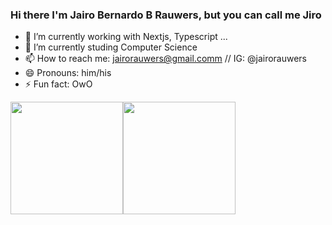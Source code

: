 ### Hi there I'm Jairo Bernardo B Rauwers, but you can call me Jiro

- 🔭 I’m currently working with Nextjs, Typescript ...
- 🌱 I’m currently studing Computer Science
- 📫 How to reach me: jairorauwers@gmail.comm // IG: @jairorauwers
- 😄 Pronouns: him/his
- ⚡ Fun fact: OwO

<div align="center" style="display:flex;
  flex-wrap: wrap;">
  <a href="https://github.com/jirorauwers/">
    <img align="center" height="180em" src="https://github-readme-stats.vercel.app/api?username=JiroRauwers&show_icons=true&bg_color=30,e96443,904e95&title_color=fff&text_color=fff&include_all_commits=true&count_private=true"/>
  </a>
  <a href="https://github.com/jirorauwers/">
    <img align="center" height="180em" src="https://github-readme-stats.vercel.app/api/top-langs/?username=JiroRauwers&layout=compact&langs_count=7&bg_color=30,904e95,e96443&title_color=fff&text_color=fff"/>
  </a> 
</div>
 
 ##
